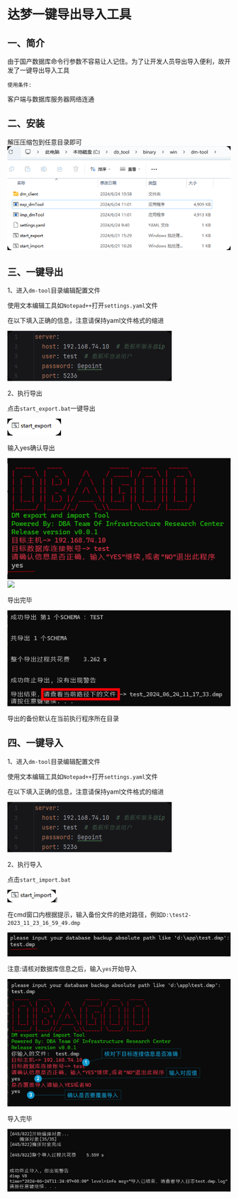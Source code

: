 # 达梦一键导出导入工具

## 一、简介
由于国产数据库命令行参数不容易让人记住。为了让开发人员导出导入便利，故开发了一键导出导入工具

`使用条件:`

客户端与数据库服务器网络连通

## 二、安装
解压压缩包到任意目录即可
![img.png](/image/img.png)

## 三、一键导出
1、进入`dm-tool`目录编辑配置文件

使用文本编辑工具如`Notepad++`打开`settings.yaml`文件

在以下填入正确的信息，注意请保持yaml文件格式的缩进

![img_1.png](/image/img_1.png)


2、执行导出

点击`start_export.bat`一键导出

![img_2.png](/image/img_2.png)


输入yes确认导出

![img_3.png](/image/img_3.png)
![](media/17007300990756/17007305540038.jpg)

导出完毕

![img_4.png](/image/img_4.png)

导出的备份默认在当前执行程序所在目录

## 四、一键导入
1、进入`dm-tool`目录编辑配置文件

使用文本编辑工具如`Notepad++`打开`settings.yaml`文件

在以下填入正确的信息，注意请保持yaml文件格式的缩进

![img_1.png](/image/img_1.png)

2、执行导入

点击`start_import.bat`

![img_5.png](/image/img_5.png)!

在cmd窗口内根据提示，输入备份文件的绝对路径，例如`D:\test2-2023_11_23_16_59_49.dmp`

![img_7.png](/image/img_7.png)

注意:请核对数据库信息之后，输入`yes`开始导入

![img_9.png](/image/img_9.png)

导入完毕

![img_10.png](/image/img_10.png)
